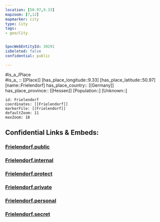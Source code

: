 ```yaml
---
location: [50.97,9.33] 
mapzoom: [7,12] 
mapmarker: city 
type: City
tags:
- geo/City


SpocWebEntityId: 30291
isDeleted: false
confidential: public

---
```

#is_a_/Place  
#is_a_ :: [[Place]] 
[has_place_longitude::9.33] 
[has_place_latitude::50.97] 
[name::Frielendorf] 
has_place_country:: [[Germany]]  
has_place_province:: [[Hessen]] 
[Population::] 
[Unknown::] 


```leaflet
id: Frielendorf
coordinates: [[Frielendorf]] 
markerFile: [[Frielendorf]] 
defaultZoom: 11 
maxZoom: 18
```


## Confidential Links & Embeds: 

### [Frielendorf.public](/_public/\Earth\Continent\Europe\Europe~Central\Germany\Germany~West\Hessen\counties~Hessen\Schwalm-Eder-Kreis\cities~Schwalm-EderFrielendorf.public.md) 

### [Frielendorf.internal](/_internal/\Earth\Continent\Europe\Europe~Central\Germany\Germany~West\Hessen\counties~Hessen\Schwalm-Eder-Kreis\cities~Schwalm-EderFrielendorf.internal.md) 

### [Frielendorf.protect](/_protect/\Earth\Continent\Europe\Europe~Central\Germany\Germany~West\Hessen\counties~Hessen\Schwalm-Eder-Kreis\cities~Schwalm-EderFrielendorf.protect.md) 

### [Frielendorf.private](/_private/\Earth\Continent\Europe\Europe~Central\Germany\Germany~West\Hessen\counties~Hessen\Schwalm-Eder-Kreis\cities~Schwalm-EderFrielendorf.private.md) 

### [Frielendorf.personal](/_personal/\Earth\Continent\Europe\Europe~Central\Germany\Germany~West\Hessen\counties~Hessen\Schwalm-Eder-Kreis\cities~Schwalm-EderFrielendorf.personal.md) 

### [Frielendorf.secret](/_secret/\Earth\Continent\Europe\Europe~Central\Germany\Germany~West\Hessen\counties~Hessen\Schwalm-Eder-Kreis\cities~Schwalm-EderFrielendorf.secret.md)

